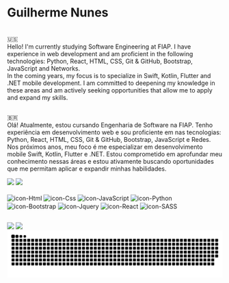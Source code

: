 <h1> Guilherme Nunes</h1>
<br>
🇺🇸
<br>
Hello! I'm currently studying Software Engineering at FIAP. I have experience in web development and am proficient in the following technologies: Python, React, HTML, CSS, Git & GitHub, Bootstrap, JavaScript and Networks.
<br>
In the coming years, my focus is to specialize in Swift, Kotlin, Flutter and .NET mobile development. I am committed to deepening my knowledge in these areas and am actively seeking opportunities that allow me to apply and expand my skills.

##

🇧🇷
<br>
Olá! Atualmente, estou cursando Engenharia de Software na FIAP. Tenho experiência em desenvolvimento web e sou proficiente em nas tecnologias: Python, React, HTML, CSS, Git & GitHub, Bootstrap, JavaScript e Redes.
<br>
Nos próximos anos, meu foco é me especializar em desenvolvimento mobile Swift, Kotlin, Flutter e .NET. Estou comprometido em aprofundar meu conhecimento nessas áreas e estou ativamente buscando oportunidades que me permitam aplicar e expandir minhas habilidades.

<div>
<div align = "start">
   <img loading="lazy" height="180em" src="https://github-readme-stats.vercel.app/api?username=guisnu&show_icons=true&count_private=true&hide_border=true&title_color=dc143c&icon_color=dc143c&text_color=c9d1d9&theme=transparent">
   <img loading="lazy" height="180em" src="https://github-readme-stats.vercel.app/api/top-langs/?username=guisnu&layout=compact&hide_border=true&title_color=dc143c&text_color=c9d1d9&theme=transparent">
</div>
<div style = "display: inline_block;" align = "start"><br>
   <img align = "center" alt="icon-Html" width="40" height="30"       src="https://cdn.jsdelivr.net/gh/devicons/devicon@latest/icons/html5/html5-original.svg"/>
   <img align = "center" alt="icon-Css" width="40" height="30"        src="https://cdn.jsdelivr.net/gh/devicons/devicon@latest/icons/css3/css3-original.svg"/>
   <img align = "center" alt="icon-JavaScript" width="40" height="30" src="https://cdn.jsdelivr.net/gh/devicons/devicon@latest/icons/javascript/javascript-plain.svg"/>
   <img align = "center" alt="icon-Python" width="40" height="30"     src="https://cdn.jsdelivr.net/gh/devicons/devicon@latest/icons/python/python-original.svg"/>
   <img align = "center" alt="icon-Bootstrap" width="40" height="30"  src="https://cdn.jsdelivr.net/gh/devicons/devicon@latest/icons/bootstrap/bootstrap-original.svg"/>
   <img align = "center" alt="icon-Jquery" width="40" height="30"     src="https://cdn.jsdelivr.net/gh/devicons/devicon@latest/icons/jquery/jquery-original.svg"/>
   <img align = "center" alt="icon-React" width="40" height="30"      src="https://cdn.jsdelivr.net/gh/devicons/devicon@latest/icons/react/react-original.svg"/>
   <img align = "center" alt="icon-SASS" width="40" height="30"       src="https://cdn.jsdelivr.net/gh/devicons/devicon@latest/icons/sass/sass-original.svg"/>
</div>

##

<div>
<a href="https://www.linkedin.com/in/guilherme-macena/"> <img src="https://img.shields.io/badge/LinkedIn-0077B5?style=for-the-badge&logo=linkedin&logoColor=white"></a>
<a href="mailto:guilhermenunes08925@gmail.com"><img src="https://img.shields.io/badge/Gmail-%23333?style=for-the-badge&logo=gmail&logoColor=white"></a>
</div>

<picture>
  <source media="(prefers-color-scheme: dark)" srcset="https://raw.githubusercontent.com/guisnu/guisnu/output/github-contribution-grid-snake-dark.svg">
  <source media="(prefers-color-scheme: light)" srcset="https://raw.githubusercontent.com/guisnu/guisnu/output/github-contribution-grid-snake.svg">
  <img alt="github contribution grid snake animation" src="https://raw.githubusercontent.com/guisnu/guisnu/output/github-contribution-grid-snake.svg">
</picture>

